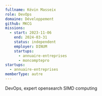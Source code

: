 ```yaml
---
fullname: Kévin Masseix
role: DevOps
domaine: Développement
github: MKCG
missions:
  - start: 2023-11-06
    end: 2024-03-31
    status: independent
    employer: DINUM
    startups:
      - annuaire-entreprises
      - moncomptepro
startups:
  - annuaire-entreprises
memberType: autre
---
```

DevOps, expert opensearch  SIMD computing